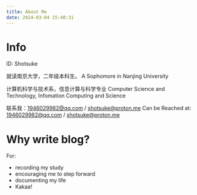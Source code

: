 ```yaml
---
title: About Me
date: 2024-03-04 15:40:31
---
```


# Info

ID: Shotsuke

就读南京大学，二年级本科生。
A Sophomore in Nanjing University

计算机科学与技术系，信息计算与科学专业
Computer Science and Technology, Infomation Computing and Science

联系我：1946029982@qq.com / shotsuke@proton.me
Can be Reached at: 1946029982@qq.com / shotsuke@proton.me

# Why write blog?

For:
- recording my study
- encouraging me to step forward
- documenting my life
- Kakaa!